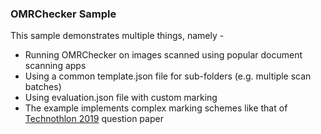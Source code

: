 ### OMRChecker Sample

This sample demonstrates multiple things, namely -
- Running OMRChecker on images scanned using popular document scanning apps
- Using a common template.json file for sub-folders (e.g. multiple scan batches)
- Using evaluation.json file with custom marking
- The example implements complex marking schemes like that of [Technothlon 2019](https://drive.google.com/file/d/1BhjgHgAItq305B6nKwGJE5bde-SOAdln/view) question paper
